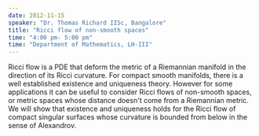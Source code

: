 ```yaml
---
date: 2012-11-15
speaker: "Dr. Thomas Richard IISc, Bangalore"
title: "Ricci flow of non-smooth spaces"
time: "4:00 pm- 5:00 pm" 
time: "Department of Mathematics, LH-III"
---
```

Ricci flow is a PDE that deform the metric of a Riemannian manifold in the
direction of its Ricci curvature. For compact smooth manifolds, there is a
well established existence and uniqueness theory. However for some
applications it can be useful to consider Ricci flows of
non-smooth spaces, or metric spaces whose distance doesn't come from a
Riemannian metric. We will show that existence and uniqueness holds for
the Ricci flow of compact singular surfaces whose curvature is bounded
from below in the sense of Alexandrov.
